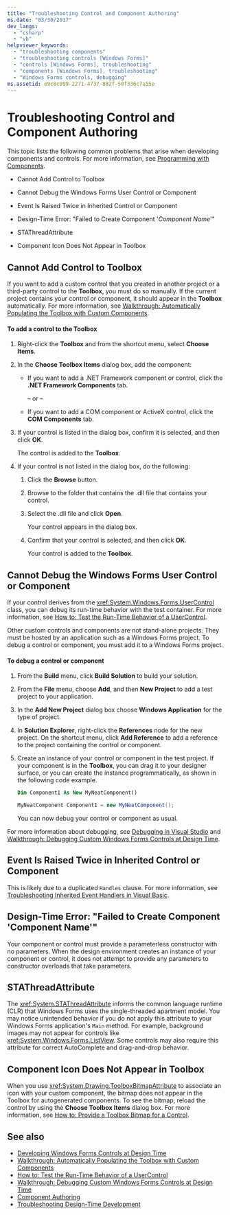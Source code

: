```yaml
---
title: "Troubleshooting Control and Component Authoring"
ms.date: "03/30/2017"
dev_langs: 
  - "csharp"
  - "vb"
helpviewer_keywords: 
  - "troubleshooting components"
  - "troubleshooting controls [Windows Forms]"
  - "controls [Windows Forms], troubleshooting"
  - "components [Windows Forms], troubleshooting"
  - "Windows Forms controls, debugging"
ms.assetid: e9c8c099-2271-4737-882f-50f336c7a55e
---
```

# Troubleshooting Control and Component Authoring
This topic lists the following common problems that arise when developing components and controls. For more information, see [Programming with Components](https://docs.microsoft.com/previous-versions/visualstudio/visual-studio-2013/0ffkdtkf(v=vs.120)).  
  
- Cannot Add Control to Toolbox  
  
- Cannot Debug the Windows Forms User Control or Component  
  
- Event Is Raised Twice in Inherited Control or Component  
  
- Design-Time Error: "Failed to Create Component '*Component Name*'"  
  
- STAThreadAttribute  
  
- Component Icon Does Not Appear in Toolbox  
  
## Cannot Add Control to Toolbox  
 If you want to add a custom control that you created in another project or a third-party control to the **Toolbox**, you must do so manually. If the current project contains your control or component, it should appear in the **Toolbox** automatically. For more information, see [Walkthrough: Automatically Populating the Toolbox with Custom Components](walkthrough-automatically-populating-the-toolbox-with-custom-components.md).  
  
#### To add a control to the Toolbox  
  
1. Right-click the **Toolbox** and from the shortcut menu, select **Choose Items**.  
  
2. In the **Choose Toolbox Items** dialog box, add the component:  
  
    - If you want to add a .NET Framework component or control, click the **.NET Framework Components** tab.  
  
         – or –  
  
    - If you want to add a COM component or ActiveX control, click the **COM Components** tab.  
  
3. If your control is listed in the dialog box, confirm it is selected, and then click **OK**.  
  
     The control is added to the **Toolbox**.  
  
4. If your control is not listed in the dialog box, do the following:  
  
    1. Click the **Browse** button.  
  
    2. Browse to the folder that contains the .dll file that contains your control.  
  
    3. Select the .dll file and click **Open**.  
  
         Your control appears in the dialog box.  
  
    4. Confirm that your control is selected, and then click **OK**.  
  
         Your control is added to the **Toolbox**.  
  
## Cannot Debug the Windows Forms User Control or Component  
 If your control derives from the <xref:System.Windows.Forms.UserControl> class, you can debug its run-time behavior with the test container. For more information, see [How to: Test the Run-Time Behavior of a UserControl](how-to-test-the-run-time-behavior-of-a-usercontrol.md).  
  
 Other custom controls and components are not stand-alone projects. They must be hosted by an application such as a Windows Forms project. To debug a control or component, you must add it to a Windows Forms project.  
  
#### To debug a control or component  
  
1. From the **Build** menu, click **Build Solution** to build your solution.  
  
2. From the **File** menu, choose **Add**, and then **New Project** to add a test project to your application.  
  
3. In the **Add New Project** dialog box choose **Windows Application** for the type of project.  
  
4. In **Solution Explorer**, right-click the **References** node for the new project. On the shortcut menu, click **Add Reference** to add a reference to the project containing the control or component.  
  
5. Create an instance of your control or component in the test project. If your component is in the **Toolbox**, you can drag it to your designer surface, or you can create the instance programmatically, as shown in the following code example.  
  
    ```vb  
    Dim Component1 As New MyNeatComponent()  
    ```  
  
    ```csharp  
    MyNeatComponent Component1 = new MyNeatComponent();  
    ```  
  
     You can now debug your control or component as usual.  
  
 For more information about debugging, see [Debugging in Visual Studio](/visualstudio/debugger/debugging-in-visual-studio) and [Walkthrough: Debugging Custom Windows Forms Controls at Design Time](walkthrough-debugging-custom-windows-forms-controls-at-design-time.md).  
  
## Event Is Raised Twice in Inherited Control or Component  
 This is likely due to a duplicated `Handles` clause. For more information, see [Troubleshooting Inherited Event Handlers in Visual Basic](~/docs/visual-basic/programming-guide/language-features/events/troubleshooting-inherited-event-handlers.md).  
  
## Design-Time Error: "Failed to Create Component 'Component Name'"  
 Your component or control must provide a parameterless constructor with no parameters. When the design environment creates an instance of your component or control, it does not attempt to provide any parameters to constructor overloads that take parameters.  
  
## STAThreadAttribute  
 The <xref:System.STAThreadAttribute> informs the common language runtime (CLR) that Windows Forms uses the single-threaded apartment model. You may notice unintended behavior if you do not apply this attribute to your Windows Forms application's `Main` method. For example, background images may not appear for controls like <xref:System.Windows.Forms.ListView>. Some controls may also require this attribute for correct AutoComplete and drag-and-drop behavior.  
  
## Component Icon Does Not Appear in Toolbox  
 When you use <xref:System.Drawing.ToolboxBitmapAttribute> to associate an icon with your custom component, the bitmap does not appear in the Toolbox for autogenerated components. To see the bitmap, reload the control by using the **Choose Toolbox Items** dialog box. For more information, see [How to: Provide a Toolbox Bitmap for a Control](how-to-provide-a-toolbox-bitmap-for-a-control.md).  
  
## See also

- [Developing Windows Forms Controls at Design Time](developing-windows-forms-controls-at-design-time.md)
- [Walkthrough: Automatically Populating the Toolbox with Custom Components](walkthrough-automatically-populating-the-toolbox-with-custom-components.md)
- [How to: Test the Run-Time Behavior of a UserControl](how-to-test-the-run-time-behavior-of-a-usercontrol.md)
- [Walkthrough: Debugging Custom Windows Forms Controls at Design Time](walkthrough-debugging-custom-windows-forms-controls-at-design-time.md)
- [Component Authoring](https://docs.microsoft.com/previous-versions/visualstudio/visual-studio-2013/5dya64wy(v=vs.120))
- [Troubleshooting Design-Time Development](https://docs.microsoft.com/previous-versions/visualstudio/visual-studio-2013/ms171843(v=vs.120))
